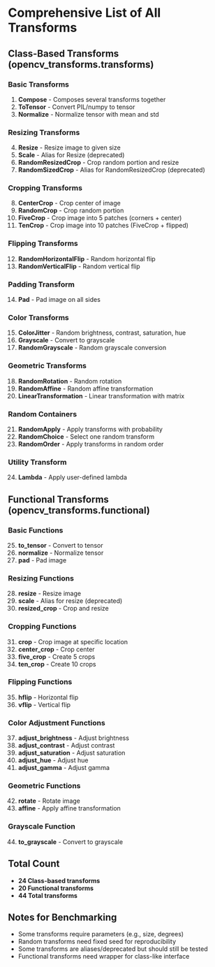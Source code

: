 # Comprehensive List of All Transforms

## Class-Based Transforms (opencv_transforms.transforms)

### Basic Transforms
1. **Compose** - Composes several transforms together
2. **ToTensor** - Convert PIL/numpy to tensor
3. **Normalize** - Normalize tensor with mean and std

### Resizing Transforms  
4. **Resize** - Resize image to given size
5. **Scale** - Alias for Resize (deprecated)
6. **RandomResizedCrop** - Crop random portion and resize
7. **RandomSizedCrop** - Alias for RandomResizedCrop (deprecated)

### Cropping Transforms
8. **CenterCrop** - Crop center of image
9. **RandomCrop** - Crop random portion
10. **FiveCrop** - Crop image into 5 patches (corners + center)
11. **TenCrop** - Crop image into 10 patches (FiveCrop + flipped)

### Flipping Transforms
12. **RandomHorizontalFlip** - Random horizontal flip
13. **RandomVerticalFlip** - Random vertical flip

### Padding Transform
14. **Pad** - Pad image on all sides

### Color Transforms
15. **ColorJitter** - Random brightness, contrast, saturation, hue
16. **Grayscale** - Convert to grayscale
17. **RandomGrayscale** - Random grayscale conversion

### Geometric Transforms
18. **RandomRotation** - Random rotation
19. **RandomAffine** - Random affine transformation
20. **LinearTransformation** - Linear transformation with matrix

### Random Containers
21. **RandomApply** - Apply transforms with probability
22. **RandomChoice** - Select one random transform
23. **RandomOrder** - Apply transforms in random order

### Utility Transform
24. **Lambda** - Apply user-defined lambda

## Functional Transforms (opencv_transforms.functional)

### Basic Functions
25. **to_tensor** - Convert to tensor
26. **normalize** - Normalize tensor
27. **pad** - Pad image

### Resizing Functions
28. **resize** - Resize image
29. **scale** - Alias for resize (deprecated)
30. **resized_crop** - Crop and resize

### Cropping Functions
31. **crop** - Crop image at specific location
32. **center_crop** - Crop center
33. **five_crop** - Create 5 crops
34. **ten_crop** - Create 10 crops

### Flipping Functions
35. **hflip** - Horizontal flip
36. **vflip** - Vertical flip

### Color Adjustment Functions
37. **adjust_brightness** - Adjust brightness
38. **adjust_contrast** - Adjust contrast
39. **adjust_saturation** - Adjust saturation
40. **adjust_hue** - Adjust hue
41. **adjust_gamma** - Adjust gamma

### Geometric Functions
42. **rotate** - Rotate image
43. **affine** - Apply affine transformation

### Grayscale Function
44. **to_grayscale** - Convert to grayscale

## Total Count
- **24 Class-based transforms**
- **20 Functional transforms**
- **44 Total transforms**

## Notes for Benchmarking
- Some transforms require parameters (e.g., size, degrees)
- Random transforms need fixed seed for reproducibility
- Some transforms are aliases/deprecated but should still be tested
- Functional transforms need wrapper for class-like interface